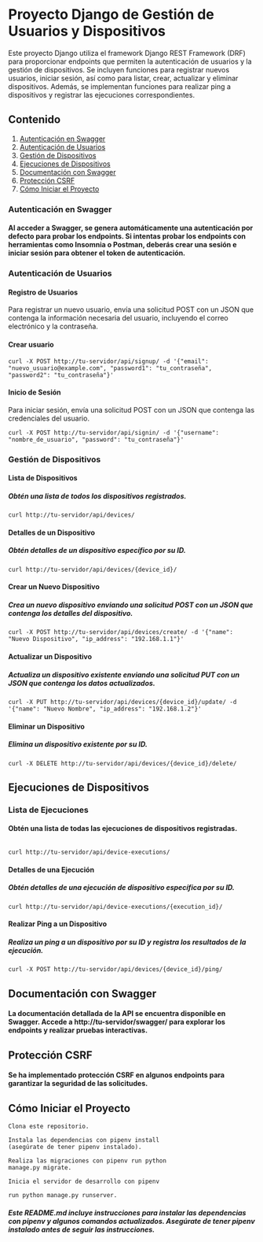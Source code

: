 # Proyecto Django de Gestión de Usuarios y Dispositivos

Este proyecto Django utiliza el framework Django REST Framework (DRF) para proporcionar endpoints que permiten la autenticación de usuarios y la gestión de dispositivos. Se incluyen funciones para registrar nuevos usuarios, iniciar sesión, así como para listar, crear, actualizar y eliminar dispositivos. Además, se implementan funciones para realizar ping a dispositivos y registrar las ejecuciones correspondientes.

## Contenido
1. [Autenticación en Swagger](#autenticación-en-swagger)
2. [Autenticación de Usuarios](#autenticación-de-usuarios)
3. [Gestión de Dispositivos](#gestión-de-dispositivos)
4. [Ejecuciones de Dispositivos](#ejecuciones-de-dispositivos)
5. [Documentación con Swagger](#documentación-con-swagger)
6. [Protección CSRF](#protección-csrf)
7. [Cómo Iniciar el Proyecto](#cómo-iniciar-el-proyecto)

### Autenticación en Swagger

#### Al acceder a Swagger, se genera automáticamente una autenticación por defecto para probar los endpoints. Si intentas probar los endpoints con herramientas como Insomnia o Postman, deberás crear una sesión e iniciar sesión para obtener el token de autenticación.

### Autenticación de Usuarios

#### Registro de Usuarios

Para registrar un nuevo usuario, envía una solicitud POST con un JSON que contenga la información necesaria del usuario, incluyendo el correo electrónico y la contraseña.

#### Crear usuario
```
curl -X POST http://tu-servidor/api/signup/ -d '{"email": "nuevo_usuario@example.com", "password1": "tu_contraseña", "password2": "tu_contraseña"}' 
```

#### Inicio de Sesión

Para iniciar sesión, envía una solicitud POST con un JSON que contenga las credenciales del usuario.

```
curl -X POST http://tu-servidor/api/signin/ -d '{"username": "nombre_de_usuario", "password": "tu_contraseña"}'
```

### Gestión de Dispositivos

#### Lista de Dispositivos



##### Obtén una lista de todos los dispositivos registrados.
```
curl http://tu-servidor/api/devices/
```
#### Detalles de un Dispositivo

##### Obtén detalles de un dispositivo específico por su ID.

```
curl http://tu-servidor/api/devices/{device_id}/
```
#### Crear un Nuevo Dispositivo

##### Crea un nuevo dispositivo enviando una solicitud POST con un JSON que contenga los detalles del dispositivo.

```
curl -X POST http://tu-servidor/api/devices/create/ -d '{"name": "Nuevo Dispositivo", "ip_address": "192.168.1.1"}'
```
#### Actualizar un Dispositivo

##### Actualiza un dispositivo existente enviando una solicitud PUT con un JSON que contenga los datos actualizados.

```
curl -X PUT http://tu-servidor/api/devices/{device_id}/update/ -d '{"name": "Nuevo Nombre", "ip_address": "192.168.1.2"}'
```
#### Eliminar un Dispositivo

##### Elimina un dispositivo existente por su ID.

```
curl -X DELETE http://tu-servidor/api/devices/{device_id}/delete/
```

## Ejecuciones de Dispositivos
### Lista de Ejecuciones

#### Obtén una lista de todas las ejecuciones de dispositivos registradas.

```

curl http://tu-servidor/api/device-executions/
```
#### Detalles de una Ejecución

##### Obtén detalles de una ejecución de dispositivo específica por su ID.

```
curl http://tu-servidor/api/device-executions/{execution_id}/
```
#### Realizar Ping a un Dispositivo

##### Realiza un ping a un dispositivo por su ID y registra los resultados de la ejecución.

```
curl -X POST http://tu-servidor/api/devices/{device_id}/ping/
```

## Documentación con Swagger

#### La documentación detallada de la API se encuentra disponible en Swagger. Accede a http://tu-servidor/swagger/ para explorar los endpoints y realizar pruebas interactivas.

## Protección CSRF

#### Se ha implementado protección CSRF en algunos endpoints para garantizar la seguridad de las solicitudes.

## Cómo Iniciar el Proyecto

    Clona este repositorio.

    Instala las dependencias con pipenv install
    (asegúrate de tener pipenv instalado).

    Realiza las migraciones con pipenv run python
    manage.py migrate.

    Inicia el servidor de desarrollo con pipenv

    run python manage.py runserver.


##### Este README.md incluye instrucciones para instalar las dependencias con pipenv y algunos comandos actualizados. Asegúrate de tener pipenv instalado antes de seguir las instrucciones.

